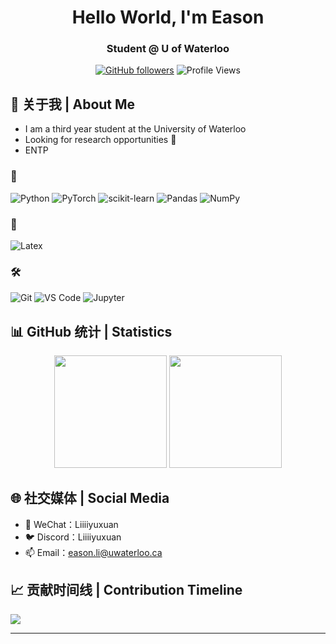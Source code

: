 <div align="center">

# Hello World, I'm Eason
### Student @ U of Waterloo 
</p>

[![GitHub followers](https://img.shields.io/github/followers/Liiiiyuxuan?style=social)](https://github.com/Liiiiyuxuan) 
![Profile Views](https://komarev.com/ghpvc/?username=Liiiiyuxuan&color=blueviolet) 

</div>

## 🎯 关于我 | About Me 

- I am a third year student at the University of Waterloo
- Looking for research opportunities 🙏
- ENTP

### 🤖 
![Python](https://img.shields.io/badge/Python-3776AB?style=for-the-badge&logo=python&logoColor=white)
![PyTorch](https://img.shields.io/badge/PyTorch-EE4C2C?style=for-the-badge&logo=pytorch&logoColor=white)
![scikit-learn](https://img.shields.io/badge/scikit--learn-F7931E?style=for-the-badge&logo=scikit-learn&logoColor=white)
![Pandas](https://img.shields.io/badge/Pandas-150458?style=for-the-badge&logo=pandas&logoColor=white)
![NumPy](https://img.shields.io/badge/NumPy-013243?style=for-the-badge&logo=numpy&logoColor=white)

### 🎨 
![Latex](https://img.shields.io/badge/Latex-20232A?style=for-the-badge&logo=tex&logoColor=green)

### 🛠️ 
![Git](https://img.shields.io/badge/Git-F05032?style=for-the-badge&logo=git&logoColor=white)
![VS Code](https://img.shields.io/badge/VS_Code-007ACC?style=for-the-badge&logo=visual-studio-code&logoColor=white)
![Jupyter](https://img.shields.io/badge/Jupyter-F37626?style=for-the-badge&logo=jupyter&logoColor=white)

## 📊 GitHub 统计 | Statistics

<div align="center">
  <img height="180em" src="https://github-readme-stats.vercel.app/api?username=Liiiiyuxuan&show_icons=true&theme=radical&include_all_commits=true&count_private=true"/>
  <img height="180em" src="https://github-readme-stats.vercel.app/api/top-langs/?username=Liiiiyuxuan&layout=compact&langs_count=8&theme=radical"/>
</div>

## 🌐 社交媒体 | Social Media

- 📱 WeChat：Liiiiyuxuan
- 🐦 Discord：Liiiiyuxuan
- 📫 Email：eason.li@uwaterloo.ca

## 📈 贡献时间线 | Contribution Timeline
![](https://github-readme-activity-graph.vercel.app/graph?username=Liiiiyuxuan&theme=dracula)

---

